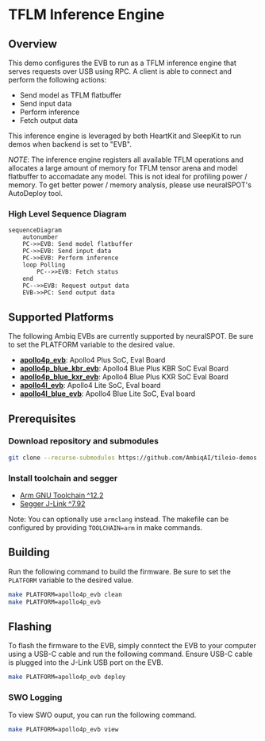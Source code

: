 # TFLM Inference Engine

## Overview

This demo configures the EVB to run as a TFLM inference engine that serves requests over USB using RPC. A client is able to connect and perform the following actions:

* Send model as TFLM flatbuffer
* Send input data
* Perform inference
* Fetch output data

This inference engine is leveraged by both HeartKit and SleepKit to run demos when backend is set to "EVB".

_NOTE_: The inference engine registers all available TFLM operations and allocates a large amount of memory for TFLM tensor arena and model flatbuffer to accomadate any model. This is not ideal for profiling power / memory. To get better power / memory analysis, please use neuralSPOT's AutoDeploy tool.

### High Level Sequence Diagram

```mermaid
sequenceDiagram
    autonumber
    PC->>EVB: Send model flatbuffer
    PC->>EVB: Send input data
    PC->>EVB: Perform inference
    loop Polling
        PC-->>EVB: Fetch status
    end
    PC-->>EVB: Request output data
    EVB->>PC: Send output data
```

## Supported Platforms

The following Ambiq EVBs are currently supported by neuralSPOT. Be sure to set the PLATFORM variable to the desired value.

* [__apollo4p_evb__](https://www.ambiq.top/en/apollo4-plus-soc-eval-board): Apollo4 Plus SoC, Eval Board
* [__apollo4p_blue_kbr_evb__](https://www.ambiq.top/en/apollo4-blue-plus-kxr-soc-eval-board): Apollo4 Blue Plus KBR SoC Eval Board
* [__apollo4p_blue_kxr_evb__](https://www.ambiq.top/en/apollo4-blue-plus-kxr-soc-eval-board): Apollo4 Blue Plus KXR SoC Eval Board
* [__apollo4l_evb__](https://www.ambiq.top/en/apollo4-lite-soc-eval-board): Apollo4 Lite SoC, Eval board
* [__apollo4l_blue_evb__](https://www.ambiq.top/en/apollo4-blue-lite-soc-eval-board): Apollo4 Blue Lite SoC, Eval board

## Prerequisites

### Download repository and submodules

```bash
git clone --recurse-submodules https://github.com/AmbiqAI/tileio-demos.git
```

### Install toolchain and segger

* [Arm GNU Toolchain ^12.2](https://developer.arm.com/downloads/-/arm-gnu-toolchain-downloads)
* [Segger J-Link ^7.92](https://www.segger.com/downloads/jlink/)

Note: You can optionally use `armclang` instead. The makefile can be configured by providing `TOOLCHAIN=arm` in make commands.

## Building

Run the following command to build the firmware. Be sure to set the `PLATFORM` variable to the desired value.

```bash
make PLATFORM=apollo4p_evb clean
make PLATFORM=apollo4p_evb
```

## Flashing

To flash the firmware to the EVB, simply conntect the EVB to your computer using a USB-C cable and run the following command. Ensure USB-C cable is plugged into the J-Link USB port on the EVB.

```bash
make PLATFORM=apollo4p_evb deploy
```

### SWO Logging

To view SWO ouput, you can run the following command.

```bash
make PLATFORM=apollo4p_evb view
```
